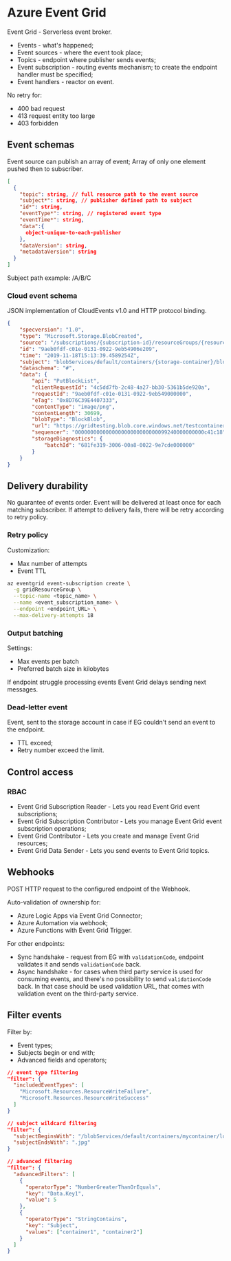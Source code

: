 # Azure Event Grid

Event Grid - Serverless event broker.

- Events - what's happened;
- Event sources - where the event took place;
- Topics - endpoint where publisher sends events;
- Event subscription - routing events mechanism; to create the endpoint handler must be specified; 
- Event handlers - reactor on event.

No retry for:
- 400 bad request
- 413 request entity too large
- 403 forbidden

## Event schemas

Event source can publish an array of event; Array of only one element pushed then to subscriber.

```json
[
  {
    "topic": string, // full resource path to the event source
    "subject*": string, // publisher defined path to subject
    "id*": string,
    "eventType*": string, // registered event type
    "eventTime*": string,
    "data":{
      object-unique-to-each-publisher
    },
    "dataVersion": string,
    "metadataVersion": string
  }
]
```

Subject path example: /A/B/C

### Cloud event schema
JSON implementation of CloudEvents v1.0 and HTTP protocol binding.

```json
{
    "specversion": "1.0",
    "type": "Microsoft.Storage.BlobCreated",  
    "source": "/subscriptions/{subscription-id}/resourceGroups/{resource-group}/providers/Microsoft.Storage/storageAccounts/{storage-account}",
    "id": "9aeb0fdf-c01e-0131-0922-9eb54906e209",
    "time": "2019-11-18T15:13:39.4589254Z",
    "subject": "blobServices/default/containers/{storage-container}/blobs/{new-file}",
    "dataschema": "#",
    "data": {
        "api": "PutBlockList",
        "clientRequestId": "4c5dd7fb-2c48-4a27-bb30-5361b5de920a",
        "requestId": "9aeb0fdf-c01e-0131-0922-9eb549000000",
        "eTag": "0x8D76C39E4407333",
        "contentType": "image/png",
        "contentLength": 30699,
        "blobType": "BlockBlob",
        "url": "https://gridtesting.blob.core.windows.net/testcontainer/{new-file}",
        "sequencer": "000000000000000000000000000099240000000000c41c18",
        "storageDiagnostics": {
            "batchId": "681fe319-3006-00a8-0022-9e7cde000000"
        }
    }
}
```

## Delivery durability
No guarantee of events order. Event will be delivered at least once for each matching subscriber. If attempt to delivery fails, there will be retry according to retry policy.

### Retry policy
Customization:
- Max number of attempts
- Event TTL

```bash
az eventgrid event-subscription create \
  -g gridResourceGroup \
  --topic-name <topic_name> \
  --name <event_subscription_name> \
  --endpoint <endpoint_URL> \
  --max-delivery-attempts 18
```

### Output batching
Settings:
- Max events per batch
- Preferred batch size in kilobytes

If endpoint struggle processing events Event Grid delays sending next messages.

### Dead-letter event
Event, sent to the storage account in case if EG couldn't send an event to the endpoint.
- TTL exceed;
- Retry number exceed the limit.

## Control access
### RBAC
- Event Grid Subscription Reader - Lets you read Event Grid event subscriptions;
- Event Grid Subscription Contributor - Lets you manage Event Grid event subscription operations;
- Event Grid Contributor - Lets you create and manage Event Grid resources;
- Event Grid Data Sender - 	Lets you send events to Event Grid topics.

## Webhooks
POST HTTP request to the configured endpoint of the Webhook.

Auto-validation of ownership for:
- Azure Logic Apps via Event Grid Connector;
- Azure Automation via webhook;
- Azure Functions with Event Grid Trigger.

For other endpoints:
- Sync handshake - request from EG with `validationCode`, endpoint validates it and sends `validationCode` back.
- Async handshake - for cases when third party service is used for consuming events, and there's no possibility to send `validationCode` back. In that case should be used validation URL, that comes with validation event on the third-party service.

## Filter events
Filter by:
- Event types;
- Subjects begin or end with;
- Advanced fields and operators;

```json
// event type filtering
"filter": {
  "includedEventTypes": [
    "Microsoft.Resources.ResourceWriteFailure",
    "Microsoft.Resources.ResourceWriteSuccess"
  ]
}

// subject wildcard filtering
"filter": {
  "subjectBeginsWith": "/blobServices/default/containers/mycontainer/log",
  "subjectEndsWith": ".jpg"
}

// advanced filtering
"filter": {
  "advancedFilters": [
    {
      "operatorType": "NumberGreaterThanOrEquals",
      "key": "Data.Key1",
      "value": 5
    },
    {
      "operatorType": "StringContains",
      "key": "Subject",
      "values": ["container1", "container2"]
    }
  ]
}
```

